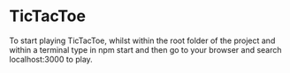 # TicTacToe

To start playing TicTacToe, whilst within the root folder of the project and within a terminal type in npm start and then go to your browser and search localhost:3000 to play.
